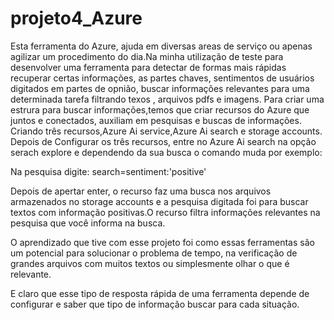 # projeto4_Azure
Esta ferramenta do Azure, ajuda em diversas areas de serviço ou apenas agilizar um procedimento do dia.Na minha utilização de teste para desenvolver uma ferramenta para detectar de formas mais rápidas recuperar certas informações, as partes chaves, sentimentos de usuários digitados em partes de opnião, buscar informações relevantes para uma determinada tarefa filtrando texos , arquivos pdfs e imagens.
Para criar uma estrura para buscar informações,temos que criar recursos do Azure que juntos e conectados, auxiliam em pesquisas e buscas de informações. Criando três recursos,Azure Ai service,Azure Ai search e storage accounts.
 Depois de Configurar os três recursos, entre no Azure Ai search na opção serach explore e dependendo da sua busca o comando muda por exemplo:

 Na pesquisa digite: search=sentiment:'positive'

 Depois de apertar enter, o recurso faz uma busca nos arquivos armazenados no storage accounts e a pesquisa digitada foi para buscar textos com informação positivas.O recurso filtra informações relevantes na pesquisa que você informa na busca.

O aprendizado que tive com esse projeto foi como essas ferramentas são um potencial para solucionar o problema de tempo, na verificação de grandes arquivos com muitos textos ou simplesmente olhar o que é relevante.

E claro que esse tipo de resposta rápida de uma ferramenta depende de configurar e saber que tipo de informação buscar para cada situação.
